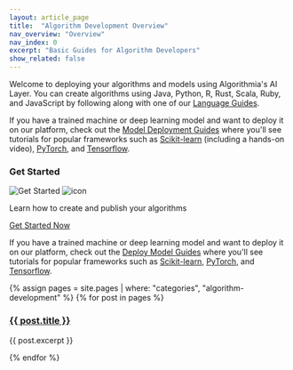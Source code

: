 ```yaml
---
layout: article_page
title:  "Algorithm Development Overview"
nav_overview: "Overview"
nav_index: 0
excerpt: "Basic Guides for Algorithm Developers"
show_related: false
---
```


<p>Welcome to deploying your algorithms and models using Algorithmia's AI Layer. You can create algorithms using Java, Python, R, Rust, Scala, Ruby, and JavaScript by following along with one of our <a href="{{site.baseurl}}/algorithm-development/languages/">Language Guides</a>.</p>


<p>If you have a trained machine or deep learning model and want to deploy it on our platform, check out the <a href="{{site.baseurl}}/model-deployment/">Model Deployment Guides</a> where you'll see tutorials for popular frameworks such as <a href ="{{site.baseurl}}/model-deployment/scikit/">Scikit-learn</a> (including a hands-on video), <a href ="{{site.baseurl}}/model-deployment/pytorch/">PyTorch</a>, and <a href ="{{site.baseurl}}/model-deployment/tensorflow/">Tensorflow</a>.</p>

<div class="row mb-64">
  <div class="col-md-12">
    <h3>Get Started</h3>
    <div class="dev-card">
      <img src="{{site.cdnurl}}{{site.baseurl}}/images/get_started.png" alt="Get Started" class="img-fill get-started-img">
      <img src="{{site.cdnurl}}{{site.baseurl}}/images/icons/hexicon_desktop.svg" alt="icon" class="hexicon">
      <div class="dev-card-text">
        <p class="lead">Learn how to create and publish your algorithms</p>
        <a href="{{site.baseurl}}/algorithm-development/algorithm-basics/your-first-algo/" class="btn btn-default btn-accent">Get Started Now</a>
      </div>
    </div>
  </div>
</div>

<p>If you have a trained machine or deep learning model and want to deploy it on our platform, check out the <a href="{{site.baseurl}}/model-deployment/">Deploy Model Guides</a> where you'll see tutorials for popular frameworks such as <a href ="{{site.baseurl}}/model-deployment/scikit/">Scikit-learn</a>, <a href ="{{site.baseurl}}/model-deployment/pytorch/">PyTorch</a>, and <a href ="{{site.baseurl}}/model-deployment/tensorflow/">Tensorflow</a>.</p>

<div class="row overview-container">
{% assign pages = site.pages | where: "categories", "algorithm-development" %}
{% for post in pages %}
  <div class="col-md-12 overview-brief">
    <h3><a href="{{ post.url | relative_url }}">{{ post.title }}</a></h3>
    <p class="lg">{{ post.excerpt }}</p>
  </div>
{% endfor %}
</div>
